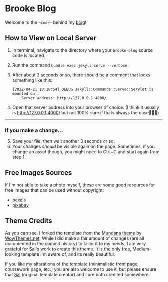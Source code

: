 # Brooke Blog

Welcome to the `~code~` behind my [blog](https://brookekryan.com/)! 



## How to View on Local Server

1. In terminal, navigate to the directory where your `brooke-blog` source code is located.

2. Run the command `bundle exec jekyll serve --verbose`.

3. After about 3 seconds or so, there should be a comment that looks something like this: 

   ```
   [2022-04-21 18:18:54] DEBUG Jekyll::Commands::Serve::Servlet is mounted on .
       Server address: http://127.0.0.1:4000/
   ```

4. Open that server address into your browser of choice. (I think it usually is http://127.0.0.1:4000/ but not 100% sure if thats always the case🤷🏼‍♀️)

---

### If you make a change...

5. Save your file, then wait another 3 seconds or so. 
6. Your changes *should* be visible again on the page. Sometimes, if you change an asset though, you might need to Ctrl+C and start again from step 1. 


## Free Images Sources

If I'm not able to take a photo myself, these are some good resources for free images that can be used without copyright:

* [pexels](https://www.pexels.com/license/) 
* [pixabay](https://pixabay.com/) 



## Theme Credits

As you can see, I forked the template from the [Mundana theme](https://bootstrapstarter.com/mundana-theme-jekyll/) by [WowThemes.net](https://www.wowthemes.net/). While I did make a fair amount of changes (are all documented in the commit history) to tailor it to my needs, I am very grateful for Sal's work to create this theme. It is the only free, Medium-looking template I'm aware of, and its really beautiful. 

If you like my alterations of the template (minimalistic front page, coursework page, etc.) you are also welcome to use it, but please ensure that [Sal](https://www.wowthemes.net/donate/) (original template creator) and I are both credited somewhere.




